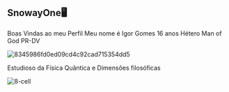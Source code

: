 ## SnowayOne🖥️ 
Boas Vindas ao meu Perfil
Meu nome é Igor Gomes
16 anos
Hétero
Man of God
PR-DV

![8345986fd0ed09cd4c92cad715354dd5](https://github.com/SnowayOne/SnowayOne/assets/129997487/20b4af13-5dbe-4aad-9de5-ed482356cfc1)

Estudioso da Física Quãntica e Dimensões filosóficas

![8-cell](https://github.com/user-attachments/assets/ac534bfa-e623-479a-be3e-07e4be51c315)
